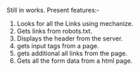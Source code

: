 Still in works. 
Present features:-

1. Looks for all the Links using mechanize.
2. Gets links from robots.txt.
3. Displays the header from the server.
4. gets input tags from a page.
5. gets additional all links from the page.
6. Gets all the form data from a html page.